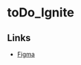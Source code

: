 # toDo_Ignite

## Links
- [Figma](https://www.figma.com/file/wJRQmjmUn6fZFHW0B1Iu8X/ToDo-List-%E2%80%A2-Desafio-React-Native-(Copy)?type=design&node-id=56-96&mode=design&t=kZqlUwCWw61sDC2D-0)